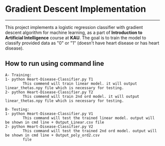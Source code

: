 # Gradient Descent Implementation
__________________________________________

This project implements a logistic regression classifier with gradient descent algorithm for machine learning, as a part of 
**Introduction to Artificial Intelligence** course at **KAU**. The goal is to train the model to classify provided data
as "0" or "1" (doesn't have heart disease or has heart disease). 


## How to run using command line
    A- Training:
    1- python Heart-Disease-Classifier.py T1
            This commend will train linear model. it will output linear_thetas.npy file which is necessary for testing.
    2- python Heart-Disease-Classifier.py T2
            This commend will train 2nd ord model. it will output linear_thetas.npy file which is necessary for testing.
    
    B- Testing:
    1- python Heart-Disease-Classifier.py V1
            This command will test the trained linear model. output will be shown in cmd line + Output_Linear.csv file
    2- python Heart-Disease-Classifier.py V2
            This command will test the trained 2nd ord model. output will be shown in cmd line + Output_poly_ord2.csv
            file
